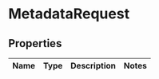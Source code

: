 
# MetadataRequest

## Properties
Name | Type | Description | Notes
------------ | ------------- | ------------- | -------------



